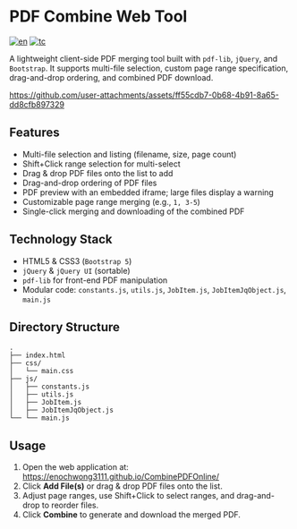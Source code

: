 # PDF Combine Web Tool

[![en](https://img.shields.io/badge/lang-en-red.svg)](https://github.com/enochwong3111/CombinePDFOnline/blob/main/README.md)
[![tc](https://img.shields.io/badge/lang-tc-blue.svg)](https://github.com/enochwong3111/CombinePDFOnline/blob/main/README.tc.md)

A lightweight client-side PDF merging tool built with `pdf-lib`, `jQuery`, and `Bootstrap`. It supports multi-file selection, custom page range specification, drag-and-drop ordering, and combined PDF download.



https://github.com/user-attachments/assets/ff55cdb7-0b68-4b91-8a65-dd8cfb897329



## Features

- Multi-file selection and listing (filename, size, page count)
- Shift+Click range selection for multi-select
- Drag & drop PDF files onto the list to add
- Drag-and-drop ordering of PDF files
- PDF preview with an embedded iframe; large files display a warning
- Customizable page range merging (e.g., `1, 3-5`)
- Single-click merging and downloading of the combined PDF

## Technology Stack

- HTML5 & CSS3 (`Bootstrap 5`)
- `jQuery` & `jQuery UI` (sortable)
- `pdf-lib` for front-end PDF manipulation
- Modular code: `constants.js`, `utils.js`, `JobItem.js`, `JobItemJqObject.js`, `main.js`

## Directory Structure

```
.
├── index.html
├── css/
│   └── main.css
├── js/
│   ├── constants.js
│   ├── utils.js
│   ├── JobItem.js
│   ├── JobItemJqObject.js
└── └── main.js
```

## Usage

1. Open the web application at:
   https://enochwong3111.github.io/CombinePDFOnline/
2. Click **Add File(s)** or drag & drop PDF files onto the list.
3. Adjust page ranges, use Shift+Click to select ranges, and drag-and-drop to reorder files.
4. Click **Combine** to generate and download the merged PDF.
